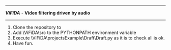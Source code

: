 ************************************************
***ViFiDA*** - **Video filtering driven by audio**
************************************************

1. Clone the repository to <YourFolder>
2. Add <YourFolder>\ViFiDA\src to the PYTHONPATH environment variable
3. Execute <YourFolder>\ViFiDA\projectsExample\Draft\Draft.py as it is to check all is ok.
4. Have fun.

